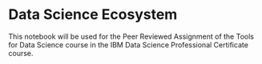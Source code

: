 # Data Science Ecosystem
This notebook will be used for the Peer Reviewed Assignment of the Tools for Data Science course in the IBM Data Science Professional Certificate course.
